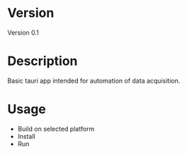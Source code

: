 # Version

Version 0.1

# Description

Basic tauri app intended for automation of data acquisition. 

# Usage

* Build on selected platform
* Install
* Run
